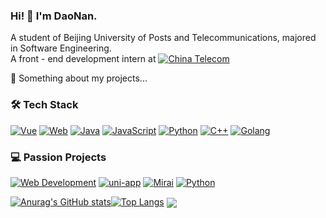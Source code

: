 ### Hi! 👋 I'm DaoNan.
A student of Beijing University of Posts and Telecommunications, majored in Software Engineering.<br>
A front - end development intern at [![China Telecom](https://img.shields.io/badge/China%20Telecom-%23083A90?style=for-the-badge&logo=&logoColor=white)](http://www.chinatelecom.com.cn)

💬 Something about my projects...<br>
### 🛠️ Tech Stack

[![Vue](https://img.shields.io/badge/Vue.js-35495E?style=flat&logo=vuedotjs&logoColor=4FC08D)](https://vuejs.org/)
[![Web](https://img.shields.io/badge/HTML5/CSS3-E34F26/1572B6?logo=html5&logoColor=white)](https://developer.mozilla.org)
[![Java](https://img.shields.io/badge/Java-007396?style=flat&logo=openjdk&logoColor=white)](https://www.java.com/)
[![JavaScript](https://img.shields.io/badge/JavaScript-ES6+-F7DF1E?logo=javascript&logoColor=black)](https://developer.mozilla.org/en-US/docs/Web/JavaScript)
[![Python](https://img.shields.io/badge/Python-3776AB?style=flat&logo=python&logoColor=white)](https://www.python.org/)
[![C++](https://img.shields.io/badge/C++-00599C?style=flat&logo=c%2B%2B&logoColor=white)](https://isocpp.org/)
[![Golang](https://img.shields.io/badge/GoLang-00ADD8?style=flat&logo=go&logoColor=white)](https://golang.org/)

### 💻 Passion Projects

[![Web Development](https://img.shields.io/badge/Web_Development-FF4088?logo=html5&logoColor=white)](https://github.com)
[![uni-app](https://img.shields.io/badge/Uni--App-Framework-6831B6?logo=vuedotjs&logoColor=white)](https://www.dcloud.io/)
[![Mirai](https://img.shields.io/badge/QQ_Bot-Mirai_Console-0088CC?logo=tencentqq&logoColor=white)](https://mirai.mamoe.net)
[![Python](https://img.shields.io/badge/Machine_Learning-Python-3776AB?logo=python&logoColor=white)](https://www.python.org)

[![Anurag's GitHub stats](https://github-readme-stats.vercel.app/api?username=daonan233&show_icons=true&theme=radical)](https://github.com/daonan233/daonanRepo)[![Top Langs](https://github-readme-stats.vercel.app/api/top-langs/?username=daonan233&theme=radical)](https://github.com/daonan233/daonanRepo)
<img align="center" src="https://github-readme-stats.vercel.app/api/wakatime?username=daonan&layout=compact&theme=radical" />
